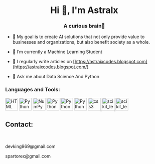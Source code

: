 
<h1 align="center">Hi 👋, I'm AstraIx</h1>
<h3 align="center">A curious brain🧠</h3>

- 🔭 My goal is to create AI solutions that not only provide value to businesses and organizations, but also benefit society as a whole. 

- 🌱 I’m currently a Machine Learning Student 

- 📝 I regularly write articles on [https://astraixcodes.blogspot.com](https://astraixcodes.blogspot.com/)

- 💬 Ask me about Data Science And Python 

<h3 align="left">Languages and Tools:</h3>
<p align="left"> 
 <a herf="#html"><img src="https://encrypted-tbn0.gstatic.com/images?q=tbn:ANd9GcQpngGRjYX1ca7qAADU3K6eGLj7ShQE3L2otdzfryl_Y9Ht2QRoQKYQbsXd36XIxMbYOw0&usqp=CAU" alt="HTML" width="40" height="40">
 <a herf="#Python"><img src="https://upload.wikimedia.org/wikipedia/commons/thumb/c/c3/Python-logo-notext.svg/1200px-Python-logo-notext.svg.png" alt="Python" width="40" height="40"></a>
  <a herf="#NumPy"><img src="https://encrypted-tbn0.gstatic.com/images?q=tbn:ANd9GcR_VfYfuw4JGQC0QLtbrhWyAQgW9qD9fXanG34lWGAyI1y34PxtAPagPNkCTAoX7_x7sFw&usqp=CAU" alt="NumPy" width="40" height="40"></a>
 <a herf="#Pandas"><img src="https://encrypted-tbn0.gstatic.com/images?q=tbn:ANd9GcQy5t-UIY3aJFEWhQb_0mfG-H0QbfC-OqDArrVdbsQ3501GeNc-XYUFbvY8-mY4-QIjup4&usqp=CAU" alt="Python" width="40" height="40"></a>
  <a herf="#Seaborn"><img src="https://files.ai-pool.com/a/21155149cb560f48f085a21264277c3c.png" alt="Python" width="40" height="40"></a>
  <a herf="#Matplotlib"><img src="https://upload.wikimedia.org/wikipedia/commons/thumb/8/84/Matplotlib_icon.svg/1200px-Matplotlib_icon.svg.png" alt="Python" width="40" height="40"></a>
</a> <a href="css3" target="_blank"> <img src="https://cdn-icons-png.flaticon.com/512/919/919826.png" alt="css3" width="40" height="40"/>
</a> <a href="https://scikit-learn.org/" target="_blank"> <img src="https://upload.wikimedia.org/wikipedia/commons/0/05/Scikit_learn_logo_small.svg" alt="scikit_learn" width="40" height="40"/> </a> 
 <a href="https://encrypted-tbn0.gstatic.com/images?q=tbn:ANd9GcRAE5Tg2UIe99z0sFGiXPDLOa5q5jG-FOltnczE5AU&s" target="_blank"> <img src="https://encrypted-tbn0.gstatic.com/images?q=tbn:ANd9GcRAE5Tg2UIe99z0sFGiXPDLOa5q5jG-FOltnczE5AU&s" alt="scikit_learn" width="40" height="40"/> </a> 
</p>


<h2>Contact:</h2><br>
<p>devking969@gmail.com</p>
<p>spartorex@gmail.com</p>
